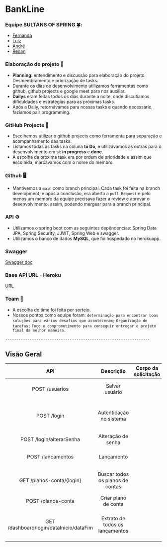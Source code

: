 # BankLine

### Equipe SULTANS OF SPRING 🍀:
- [Fernanda](https://github.com/)
- [Luiz](https://github.com/)
- [André](https://github.com/)
- [Renan](https://github.com/renan2911)
  

### Elaboração do projeto :monocle_face:
- **Planning**: entendimento e discussão para elaboração do projeto. Desmembramento e priorização de tasks.
- Durante os dias de desenvolvimento utilizamos ferramentas como github, github projects e google meet para nos auxiliar.
- **Dailys** eram feitas todos os dias durante a noite, onde discutíamos dificuldades e estratégias para as próximas tasks.
- Após a Daily, retornávamos para nossas tasks e quando necessário, fazíamos pair programming.

### GitHub Projects :scroll:
- Escolhemos utilizar o github projects como ferramenta para separação e acompanhamento das tasks. 
- Listamos todas as tasks na coluna **to Do**, e utilizávamos as outras para o desenvolvimento em si: **in progress** e **done**.
- A escolha da próxima task era por ordem de prioridade e assim que escolhida, marcávamos com o nome do membro.

### Github :desktop_computer:
- Mantivemos a `main` como branch principal. Cada task foi feita na branch development, e após a conclusão, era aberta a `pull Request` e pelo menos um membro da equipe precisava fazer a review e aprovar o desenvolvimento, assim, podendo mergear para a branch principal.

### API :gear:
- Utilizamos o spring boot com as seguintes depêndencias: Spring Data JPA, Spring Security, JJWT, Spring Web e swagger.
- Utilizamos o banco de dados **MySQL**, que foi hospedado no herokuapp.

### Swagger
[Swagger doc](https://)

### Base API URL - Heroku
[URL](https://)

### Team :handshake:
- A escolha do time foi feita por sorteio.
- Nossos pontos como equipe foram: `determinação para encontrar boas soluções para vários desafios que aconteceram;`
                                   `Organização de tarefas;`
                                   `Foco e comprometimento para conseguir entregar o projeto final da melhor maneira.`
                                   
            

`-----------------------------------------------------------------`

## Visão Geral
API	                                      | Descrição                        |	Corpo da solicitação     |	Corpo da resposta                                       |
:-------:                                 |:-------:                         |:-------:                  | :-------:                                                |
POST /usuarios                            |	Salvar usuário                   |                           | Id do usuário cadastrado                                 |
POST /login             	                | Autenticação no sistema          |      	                   | Informações da conta e usuário, com token de autenticaçao|
POST /login/alterarSenha                  |	Alteração de senha	             |                           | Senha temporária                                         |
POST /lancamentos                         |	Lançamento                       |                           | Informações referente ao lançamento                      |
GET /planos-conta/{login}                 | Buscar todos os planos de contas |                           | Informações de todos os planos de conta                  |
POST /planos-conta                        | Criar plano de conta             |                           | Nenhum                                                   |
GET /dashboard/login/dataInicio/dataFim   | Extrato de todos os lançamentos  |                           | Extrato com todos os lançamentos de acordo com a data    |
